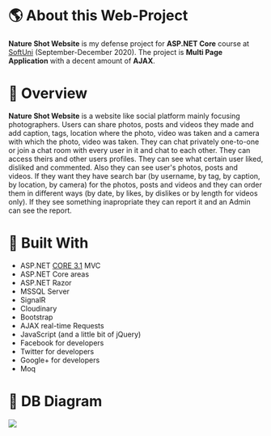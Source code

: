 # :earth_americas: About this Web-Project
**Nature Shot Website** is my defense project for **ASP.NET Core** course at [SoftUni](https://softuni.bg/ "SoftUni") (September-December 2020). The project is **Multi Page Application** with a decent amount of **AJAX**.

# :evergreen_tree: Overview
**Nature Shot Website** is a website like social platform mainly focusing photographers. Users can share photos, posts and videos they made and add caption, tags, location where the photo, video was taken and a camera with which the photo, video was taken. They can chat privately one-to-one or join a chat room with every user in it and chat to each other. They can access theirs and other users profiles. They can see what certain user liked, disliked and commented. Also they can see user's photos, posts and videos. If they want they have search bar (by username, by tag, by caption, by location, by camera) for the photos, posts and videos and they can order them in different ways (by date, by likes, by dislikes or by length for videos only). If they see something inapropriate they can report it and an Admin can see the report.

# :hammer: Built With
- ASP.NET [CORE 3.1](https://dotnet.microsoft.com/download/dotnet-core/3.1 "CORE 3.1") MVC
- ASP.NET Core areas
- ASP.NET Razor
- MSSQL Server
- SignalR
- Cloudinary
- Bootstrap
- AJAX real-time Requests
- JavaScript (and a little bit of jQuery)
- Facebook for developers
- Twitter for developers
- Google+ for developers
- Moq

# :wrench: DB Diagram
![](https://res.cloudinary.com/drw0gj3qi/image/upload/v1608311150/Screenshot_2020-12-18_at_15.13.14_ytykck.png)
